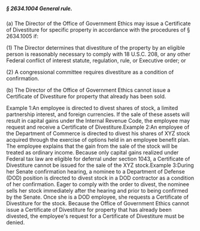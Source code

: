 ##### § 2634.1004 General rule. #####

(a) The Director of the Office of Government Ethics may issue a Certificate of Divestiture for specific property in accordance with the procedures of § 2634.1005 if:

(1) The Director determines that divestiture of the property by an eligible person is reasonably necessary to comply with 18 U.S.C. 208, or any other Federal conflict of interest statute, regulation, rule, or Executive order; or

(2) A congressional committee requires divestiture as a condition of confirmation.

(b) The Director of the Office of Government Ethics cannot issue a Certificate of Divestiture for property that already has been sold.

Example 1:An employee is directed to divest shares of stock, a limited partnership interest, and foreign currencies. If the sale of these assets will result in capital gains under the Internal Revenue Code, the employee may request and receive a Certificate of Divestiture.Example 2:An employee of the Department of Commerce is directed to divest his shares of XYZ stock acquired through the exercise of options held in an employee benefit plan. The employee explains that the gain from the sale of the stock will be treated as ordinary income. Because only capital gains realized under Federal tax law are eligible for deferral under section 1043, a Certificate of Divestiture cannot be issued for the sale of the XYZ stock.Example 3:During her Senate confirmation hearing, a nominee to a Department of Defense (DOD) position is directed to divest stock in a DOD contractor as a condition of her confirmation. Eager to comply with the order to divest, the nominee sells her stock immediately after the hearing and prior to being confirmed by the Senate. Once she is a DOD employee, she requests a Certificate of Divestiture for the stock. Because the Office of Government Ethics cannot issue a Certificate of Divestiture for property that has already been divested, the employee's request for a Certificate of Divestiture must be denied.